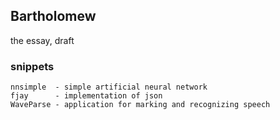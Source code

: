 ## Bartholomew

the essay, draft

### snippets

```
nnsimple  - simple artificial neural network
fjay	  - implementation of json
WaveParse - application for marking and recognizing speech
```
